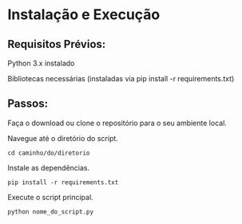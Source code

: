 # Instalação e Execução

## Requisitos Prévios:

Python 3.x instalado

Bibliotecas necessárias (instaladas via pip install -r requirements.txt)

## Passos:

Faça o download ou clone o repositório para o seu ambiente local.

Navegue até o diretório do script.

    cd caminho/do/diretorio

Instale as dependências.

    pip install -r requirements.txt

Execute o script principal.

    python nome_do_script.py
